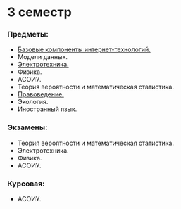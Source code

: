 # 3 семестр
### Предметы:
- [Базовые компоненты интернет-технологий.]()
- Модели данных.
- [Электротехника.](https://github.com/DimaPermyakov/IU5/tree/main/Term-3/%D0%AD%D0%BB%D0%B5%D0%BA%D1%82%D0%BE%D1%82%D0%B5%D1%85%D0%BD%D0%B8%D0%BA%D0%B0)
- Физика.
- АСОИУ.
- Теория вероятности и математическая статистика.
- [Правоведение.](https://github.com/DimaPermyakov/IU5/tree/main/Term-3/%D0%9F%D1%80%D0%B0%D0%B2%D0%BE%D0%B2%D0%B5%D0%B4%D0%B5%D0%BD%D0%B8%D0%B5)
- Экология.
- Иностранный язык.

### Экзамены:
- Теория вероятности и математическая статистика.
- Электротехника.
- Физика.
- АСОИУ.

### Курсовая: 
- АСОИУ.
